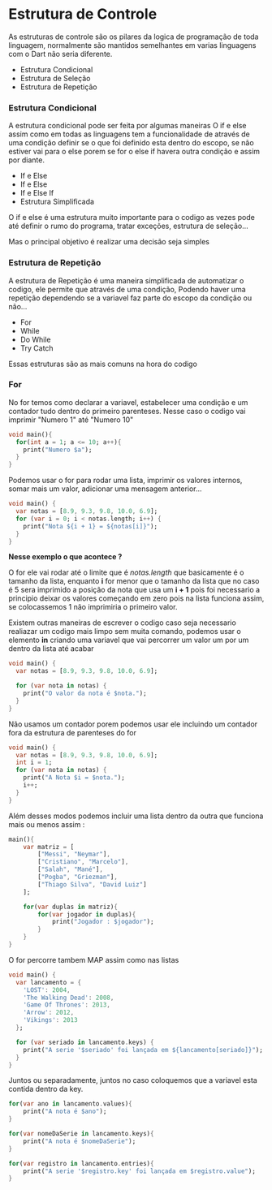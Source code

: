 # Estrutura de Controle

As estruturas de controle são os pilares da logica de programação de toda linguagem, normalmente são mantidos semelhantes em varias linguagens
com o Dart não seria diferente.

- Estrutura Condicional
- Estrutura de Seleção
- Estrutura de Repetição

### Estrutura Condicional 
A estrutura condicional pode ser feita por algumas maneiras
O if e else assim como em todas as linguagens tem a funcionalidade de através de uma condição definir se o que foi definido esta dentro do escopo, se não estiver vai para o else porem se for o else if havera outra condição e assim por diante.

- If e Else
- If e Else
- If e Else If
- Estrutura Simplificada

O if e else é uma estrutura muito importante para o codigo as vezes pode até definir o rumo do programa, tratar exceções, estrutura de seleção... 


Mas o principal objetivo é realizar uma decisão seja simples 


### Estrutura de Repetição 
A estrutura de Repetição é uma maneira simplificada de automatizar o codigo, ele permite que através de uma condição, Podendo haver uma repetição dependendo se a variavel faz parte do escopo da condição ou não...

- For
- While
- Do While
- Try Catch

Essas estruturas são as mais comuns na hora do codigo 

### For
No for temos como declarar a variavel, estabelecer uma condição e um contador tudo dentro do primeiro parenteses. Nesse caso o codigo vai imprimir "Numero 1" até "Numero 10"
```dart
void main(){
  for(int a = 1; a <= 10; a++){
    print("Numero $a");
  }
}
```
Podemos usar o for para rodar uma lista, imprimir os valores internos, somar mais um valor, adicionar uma mensagem anterior...

```dart
void main() {
  var notas = [8.9, 9.3, 9.8, 10.0, 6.9];
  for (var i = 0; i < notas.length; i++) {
    print("Nota ${i + 1} = ${notas[i]}");
  }
}
```
**Nesse exemplo o que acontece ?**

O for ele vai rodar até o limite que é *notas.length* que basicamente é o tamanho da lista, enquanto **i** for menor que o tamanho da lista que no caso é 5 sera imprimido a posição da nota que usa um **i + 1** pois foi necessario a principio deixar os valores começando em zero pois na lista funciona assim, se colocassemos 1 não imprimiria o primeiro valor.

Existem outras maneiras de escrever o codigo caso seja necessario realiazar um codigo mais limpo sem muita comando, podemos usar o elemento **in** criando uma variavel que vai percorrer um valor um por um dentro da lista até acabar 

```dart
void main() {
  var notas = [8.9, 9.3, 9.8, 10.0, 6.9];

  for (var nota in notas) {
    print("O valor da nota é $nota.");
  }
}
```
Não usamos um contador porem podemos usar ele incluindo um contador fora da estrutura de parenteses do for 
```dart
void main() {
  var notas = [8.9, 9.3, 9.8, 10.0, 6.9];
  int i = 1;
  for (var nota in notas) {
    print("A Nota $i = $nota.");
    i++;
  }
}
```

Além desses modos podemos incluir uma lista dentro da outra que funciona mais ou menos assim :

```dart
main(){
    var matriz = [
        ["Messi", "Neymar"],
        ["Cristiano", "Marcelo"],
        ["Salah", "Mané"],
        ["Pogba", "Griezman"],
        ["Thiago Silva", "David Luiz"] 
    ];

    for(var duplas in matriz){
        for(var jogador in duplas){
            print("Jogador : $jogador");
        }
    }
}
```
O for percorre tambem MAP assim como nas listas 
```dart
void main() {
  var lancamento = {
    'LOST': 2004,
    'The Walking Dead': 2008,
    'Game Of Thrones': 2013,
    'Arrow': 2012,
    'Vikings': 2013
  };

  for (var seriado in lancamento.keys) {
    print("A serie '$seriado' foi lançada em ${lancamento[seriado]}");
  }
}
```
Juntos ou separadamente, juntos no caso coloquemos que a variavel esta contida dentro da key.

```dart
for(var ano in lancamento.values){
    print("A nota é $ano");
}

for(var nomeDaSerie in lancamento.keys){
    print("A nota é $nomeDaSerie");
}

for(var registro in lancamento.entries){
    print("A serie '$registro.key' foi lançada em $registro.value");
}
```